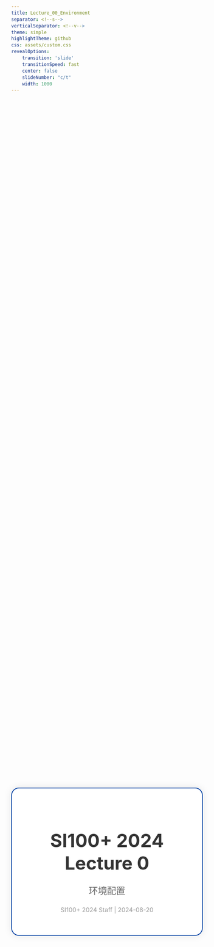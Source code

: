 ```yaml
---
title: Lecture_00_Environment
separator: <!--s-->
verticalSeparator: <!--v-->
theme: simple
highlightTheme: github
css: assets/custom.css
revealOptions:
    transition: 'slide'
    transitionSpeed: fast
    center: false
    slideNumber: "c/t"
    width: 1000
---
```


<div style="display: flex; justify-content: center; align-items: center; height: 100vh;">
  <div style="text-align: center; padding: 40px; background-color: white; border: 2px solid rgb(0, 63, 163); border-radius: 20px; box-shadow: 0 0 20px rgba(0,0,0,0.1);">
    <h1 style="font-size: 48px; font-weight: bold; margin-bottom: 20px; color: #333;">SI100+ 2024 Lecture 0</h1>
    <p style="font-size: 24px; color: #666;">环境配置</p>
    <p style="font-size: 16px; color: #999; margin-top: 20px;">SI100+ 2024 Staff | 2024-08-20</p>
  </div>
</div>

<!--s-->

<div class="middle center">
  <div style="width: 100%">

  # Part.1 配置开始前的说明
  
  </div>
</div>

<!--v-->

## 我们将要配置什么？

在本教程中，我们将配置一套可以用于 SI100B 课程的环境： Anaconda + Jupyter Notebook + VS Code

</br>

- Anaconda：一个 Python 发行版，提供了**包管理、环境管理**等非常方便的功能
  - 这里我们并没有选取 `python.org` 的 Python 安装包，是因为 Anaconda 提供了更好的环境管理功能
- Jupyter Notebook：一个交互式笔记本，可以融合代码、文本、图像等多种元素
- VS Code：~~最好的~~代码编辑器，拥有丰富的插件生态，支持多种编程语言

<!--v-->

## ⚠️：不要安装多个 Python

<div style=" margin-top: 10px; margin-right: 10px;" markdown="1">
<img src="images/python_environment.png" width="55%" style="float: right;">

<br/>

- 不同的项目可能需要不同的 Python 版本
- 不同的 Python 版本又可能需要不同版本的库
- 有没有工具可以让我们在不同的 Python 环境之间自由切换？

</div>

<!--v-->

## 可能遇到的问题

- 检查你的用户名是否为英文，中文用户名可能导致安装软件时出现问题
  - 打开 PowerShell，输入 `whoami`, 输出中不应该包含中文字符
- 我们将在 Windows 11 操作系统下演示，如果你使用其他操作系统，可以询问使用对应操作系统的助教
- 如果你遇到任何问题，请在 Piazza 或 Office Hour 求助，助教们都乐意帮助你 🥰

<!--s-->

<div class="middle center">
  <div style="width: 100%">

  # Part.2 Anaconda

  </div>
</div>

<!--v-->

## 安装 Anaconda

- 打开浏览器，访问 [Anaconda 官网下载页面](https://www.anaconda.com/download/success)，点击 Download 按钮开始下载
- 也可以选择国内镜像下载，如 [清华大学镜像站](https://mirrors.tuna.tsinghua.edu.cn/anaconda/archive/?C=M&O=D)

<img src="images/anaconda_download.png" width="80%" style="display: block; margin: 0 auto;">

<!--v-->

## 安装 Anaconda

- 下载完成后，运行安装程序
- 点击 Next/I Agree 几次后会出现如下图所示的，选择安装位置的界面，如果不确定要安装到哪个位置，直接点击 Next 即可

<img src="images/anaconda_install_location.png" width="50%" style="display: block; margin: 0 auto;">

- 接下来一路点 Next/Install 直到安装完成即可

<!--v-->

## 启动 Anaconda Powershell Prompt

- 在安装完成后，Anaconda Navigator 会自动打开，我们可以在这里找到 Anaconda Powershell Prompt
- 后面你也可以在开始菜单中找到 Anaconda Powershell Prompt 和 Anaconda Prompt

<img src="images/anaconda_navigator.png" width="65%" style="display: block; margin: 0 auto;">

<!--v-->

## 创建一个新的 Python 环境

- 在 Anaconda Navigator 中，点击左侧的 Environments `->` Create
- 输入环境的名字，比如 `si100`，然后点击 Create

<img src="images/anaconda_create_env.png" width="70%" style="display: block; margin: 0 auto;">

<!--v-->

## 创建一个新的 Python 环境

<img src="images/anaconda_name_env.png" width="70%" style="display: block; margin: 0 auto;">

<!--v-->

## 安装 Jupyter Notebook

- 创建环境后，我们可以通过在环境列表里面点击对应环境的方式来切换，切换到我们刚刚创建的环境
- 点击左侧的 Home，找到 Notebook，点击 Install

<img src="images/anaconda_install_notebook.png" width="70%" style="display: block; margin: 0 auto;">

<!--s-->

<div class="middle center">
  <div style="width: 100%">

  # Part.3 VS Code & 插件

  </div>
</div>

<!--v-->

## 安装 VS Code

- 打开浏览器，访问 [VS Code 官网下载页面](https://code.visualstudio.com/Download)，选择对应你的操作系统的版本下载

<img src="images/vscode_download.png" width="80%" style="display: block; margin: 0 auto;">

<!--v-->

## 安装 VS Code

- 下载完成后，运行安装程序
- 点击同意协议

<img src="images/vscode_install_1.png" width="50%" style="display: block; margin: 0 auto;">

<!--v-->

## 安装 VS Code

- 选择安装位置
- 如果不确定要安装到哪个位置，就用默认的位置

<img src="images/vscode_install_2.png" width="50%" style="display: block; margin: 0 auto;">

<!--v-->

## 安装 VS Code

- 在选择附加任务的界面，将下图红框中的选项勾选上

<img src="images/vscode_install_3.png" width="50%" style="display: block; margin: 0 auto;">

- 继续一路点击，完成安装

<!--v-->

## 安装 VS Code 插件

- 打开 VS Code，点击左侧边栏的 Extensions 图标
- 我们需要安装 Python 和 Jupyter 这两个插件
- 如果侧边栏没有自动推荐这两个插件，可以在搜索框中搜索并安装

<img src="images/vscode_extensions.png" width="75%" style="display: block; margin: 0 auto;">

<!--s-->

<div class="middle center">
  <div style="width: 100%">

  # Part.4 在 VS Code 中使用 Jupyter Notebook

  </div>
</div>

<!--v-->

## VS Code 打开文件夹

- 在桌面或者其他地方新建一个文件夹，命名为 `SI100+`
- 将 Piazza 上的本课的 Jupyter Notebook 文件（`.ipynb` 文件）移动到 `SI100+` 文件夹中
- 在 Anaconda Navigator 中找到 VS Code 点击 Launch，令 VS Code 可以找到 Anaconda 中的 Python 环境
- 在 VS Code 中点击顶部菜单栏的 File `->` Open Folder，打开刚刚新建的 `SI100+` 文件夹
- 点击左侧边栏的 `.ipynb` 文件，即可打开文件，跟随 Notebook 的内容继续学习

<div style="position: absolute; bottom: -20vh; text-align: center;">

### 到这里，我们的环境配置初步完成！🎉

</div>
